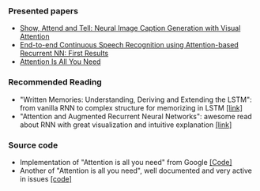 ### Presented papers

* [Show, Attend and Tell: Neural Image Caption Generation with Visual Attention](https://arxiv.org/pdf/1502.03044.pdf)
* [End-to-end Continuous Speech Recognition using Attention-based Recurrent NN: First Results](https://arxiv.org/pdf/1412.1602.pdf)
* [Attention Is All You Need](https://arxiv.org/pdf/1706.03762.pdf)

### Recommended Reading

* "Written Memories: Understanding, Deriving and Extending the LSTM": from vanilla RNN to complex structure for memorizing in LSTM [[link]](https://r2rt.com/written-memories-understanding-deriving-and-extending-the-lstm.html#fn6)
* "Attention and Augmented Recurrent Neural Networks": awesome read about RNN with great visualization and intuitive explanation [[link]](https://distill.pub/2016/augmented-rnns/)

### Source code

* Implementation of "Attention is all you need" from Google [[Code]](https://github.com/tensorflow/tensor2tensor)
* Another of "Attention is all you need", well documented and very active in issues [[code]](https://github.com/Kyubyong/transformer)